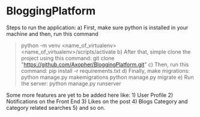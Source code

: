 # BloggingPlatform
Steps to run the application:
a) First, make sure python is installed in your machine and then, run this command
   >python -m venv <name_of_virtualenv> 
   ><name_of_virtualenv>/scripts/activate
b) After that, simple clone the project using this command:
   >git clone "https://github.com/Axopher/BloggingPlatform.git"
c) Then, run this command:
   >pip install -r requirements.txt
d) Finally, make migrations:
   >python manage.py makemigrations
   >python manage.py migrate
e) Run the server:
   >python manage.py runserver

Some more features are yet to be added here like:
                                                  1) User Profile
                                                  2) Notifications on the Front End
                                                  3) Likes on the post
                                                  4) Blogs Category and category related searches
                                                  5) and so on.

